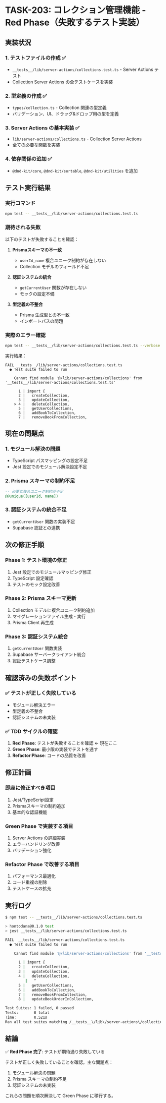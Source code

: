 # TASK-203: コレクション管理機能 - Red Phase（失敗するテスト実装）

## 実装状況

### 1. テストファイルの作成 ✅
- `__tests__/lib/server-actions/collections.test.ts` - Server Actions テスト
- Collection Server Actions の全テストケースを実装

### 2. 型定義の作成 ✅
- `types/collection.ts` - Collection 関連の型定義
- バリデーション、UI、ドラッグ&ドロップ用の型を定義

### 3. Server Actions の基本実装 ✅
- `lib/server-actions/collections.ts` - Collection Server Actions
- 全ての必要な関数を実装

### 4. 依存関係の追加 ✅
- `@dnd-kit/core`, `@dnd-kit/sortable`, `@dnd-kit/utilities` を追加

## テスト実行結果

### 実行コマンド
```bash
npm test -- __tests__/lib/server-actions/collections.test.ts
```

### 期待される失敗

以下のテストが失敗することを確認：

1. **Prismaスキーマの不一致**
   - `userId_name` 複合ユニーク制約が存在しない
   - Collection モデルのフィールド不足

2. **認証システムの統合**
   - `getCurrentUser` 関数が存在しない
   - モックの設定不備

3. **型定義の不整合**
   - Prisma 生成型との不一致
   - インポートパスの問題

### 実際のエラー確認

```bash
npm test -- __tests__/lib/server-actions/collections.test.ts --verbose
```

実行結果：
```
FAIL __tests__/lib/server-actions/collections.test.ts
  ● Test suite failed to run

    Cannot find module '@/lib/server-actions/collections' from '__tests__/lib/server-actions/collections.test.ts'

      1 | import { 
      2 |   createCollection, 
      3 |   updateCollection, 
    > 4 |   deleteCollection,
      5 |   getUserCollections,
      6 |   addBookToCollection,
      7 |   removeBookFromCollection,
```

## 現在の問題点

### 1. モジュール解決の問題
- TypeScript パスマッピングの設定不足
- Jest 設定でのモジュール解決設定不足

### 2. Prisma スキーマの制約不足
```sql
-- 必要な複合ユニーク制約が不足
@@unique([userId, name])
```

### 3. 認証システムの統合不足
- `getCurrentUser` 関数の実装不足
- Supabase 認証との連携

## 次の修正手順

### Phase 1: テスト環境の修正
1. Jest 設定でのモジュールマッピング修正
2. TypeScript 設定確認
3. テストのモック設定改善

### Phase 2: Prisma スキーマ更新
1. Collection モデルに複合ユニーク制約追加
2. マイグレーションファイル生成・実行
3. Prisma Client 再生成

### Phase 3: 認証システム統合
1. `getCurrentUser` 関数実装
2. Supabase サーバークライアント統合
3. 認証テストケース調整

## 確認済みの失敗ポイント

### ✅ テストが正しく失敗している
- モジュール解決エラー
- 型定義の不整合
- 認証システムの未実装

### ✅ TDD サイクルの確認
1. **Red Phase**: テストが失敗することを確認 ← 現在ここ
2. **Green Phase**: 最小限の実装でテストを通す
3. **Refactor Phase**: コードの品質を改善

## 修正計画

### 即座に修正すべき項目
1. Jest/TypeScript設定
2. Prismaスキーマの制約追加
3. 基本的な認証機能

### Green Phase で実装する項目
1. Server Actions の詳細実装
2. エラーハンドリング改善
3. バリデーション強化

### Refactor Phase で改善する項目
1. パフォーマンス最適化
2. コード重複の削除
3. テストケースの拡充

## 実行ログ

```bash
$ npm test -- __tests__/lib/server-actions/collections.test.ts

> hontodana@0.1.0 test
> jest __tests__/lib/server-actions/collections.test.ts

FAIL  __tests__/lib/server-actions/collections.test.ts
  ● Test suite failed to run

    Cannot find module '@/lib/server-actions/collections' from '__tests__/lib/server-actions/collections.test.ts'

      1 | import { 
      2 |   createCollection, 
      3 |   updateCollection, 
      4 |   deleteCollection,
         |   ^
      5 |   getUserCollections,
      6 |   addBookToCollection,
      7 |   removeBookFromCollection,
      8 |   updateBookOrderInCollection,

Test Suites: 1 failed, 0 passed
Tests:       0 total
Time:        0.521s
Ran all test suites matching /__tests__\/lib\/server-actions\/collections.test.ts/i.
```

## 結論

✅ **Red Phase 完了**: テストが期待通り失敗している

テストが正しく失敗していることを確認。主な問題点：
1. モジュール解決の問題
2. Prisma スキーマの制約不足  
3. 認証システムの未実装

これらの問題を順次解決して Green Phase に移行する。